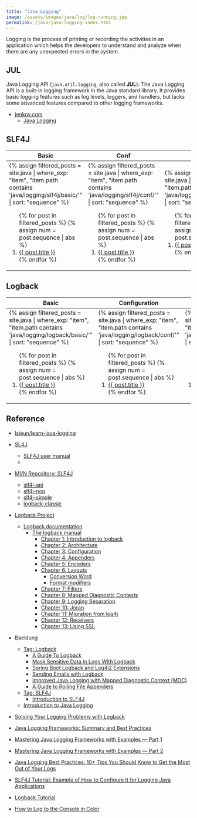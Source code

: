 ```yaml
---
title: "Java Logging"
image: /assets/images/java/log/log-running.jpg
permalink: /java/java-logging-index.html
---
```


Logging is the process of printing or recording the activities in an application
which helps the developers to understand and analyze when there are any unexpected errors in the system.

## JUL

Java Logging API (`java.util.logging`, also called **JUL**):
The Java Logging API is a built-in logging framework in the Java standard library.
It provides basic logging features such as log levels, loggers, and handlers,
but lacks some advanced features compared to other logging frameworks.

- [jenkov.com](https://jenkov.com/)
    - [Java Logging](https://jenkov.com/tutorials/java-logging/index.html)

## SLF4J

<table>
    <thead>
    <tr>
        <th>Basic</th>
        <th>Conf</th>
        <th>Advanced</th>
    </tr>
    </thead>
    <tbody>
    <tr>
        <td>
{%
assign filtered_posts = site.java |
where_exp: "item", "item.path contains 'java/logging/slf4j/basic/'" |
sort: "sequence"
%}
<ol>
    {% for post in filtered_posts %}
    {% assign num = post.sequence | abs %}
    <li>
        <a href="{{ post.url }}">{{ post.title }}</a>
    </li>
    {% endfor %}
</ol>
        </td>
        <td>
{%
assign filtered_posts = site.java |
where_exp: "item", "item.path contains 'java/logging/slf4j/conf/'" |
sort: "sequence"
%}
<ol>
    {% for post in filtered_posts %}
    {% assign num = post.sequence | abs %}
    <li>
        <a href="{{ post.url }}">{{ post.title }}</a>
    </li>
    {% endfor %}
</ol>
        </td>
        <td>
{%
assign filtered_posts = site.java |
where_exp: "item", "item.path contains 'java/logging/slf4j/advanced/'" |
sort: "sequence"
%}
<ol>
    {% for post in filtered_posts %}
    {% assign num = post.sequence | abs %}
    <li>
        <a href="{{ post.url }}">{{ post.title }}</a>
    </li>
    {% endfor %}
</ol>
        </td>
    </tr>
    </tbody>
</table>

## Logback

<table>
    <thead>
    <tr>
        <th>Basic</th>
        <th>Configuration</th>
        <th>Extra</th>
    </tr>
    </thead>
    <tbody>
    <tr>
        <td>
{%
assign filtered_posts = site.java |
where_exp: "item", "item.path contains 'java/logging/logback/basic/'" |
sort: "sequence"
%}
<ol>
    {% for post in filtered_posts %}
    {% assign num = post.sequence | abs %}
    <li>
        <a href="{{ post.url }}">{{ post.title }}</a>
    </li>
    {% endfor %}
</ol>
        </td>
        <td>
{%
assign filtered_posts = site.java |
where_exp: "item", "item.path contains 'java/logging/logback/conf/'" |
sort: "sequence"
%}
<ol>
    {% for post in filtered_posts %}
    {% assign num = post.sequence | abs %}
    <li>
        <a href="{{ post.url }}">{{ post.title }}</a>
    </li>
    {% endfor %}
</ol>
        </td>
        <td>
{%
assign filtered_posts = site.java |
where_exp: "item", "item.path contains 'java/logging/logback/extra/'" |
sort: "sequence"
%}
<ol>
    {% for post in filtered_posts %}
    {% assign num = post.sequence | abs %}
    <li>
        <a href="{{ post.url }}">{{ post.title }}</a>
    </li>
    {% endfor %}
</ol>
        </td>
    </tr>
    </tbody>
</table>

## Reference

- [lsieun/learn-java-logging](https://github.com/lsieun/learn-java-logging)

- [SL4J](https://www.slf4j.org/index.html)
    - [SLF4J user manual](https://www.slf4j.org/manual.html)
    - []()

- [MVN Repository: SLF4J](https://mvnrepository.com/artifact/org.slf4j)
    - [slf4j-api](https://mvnrepository.com/artifact/org.slf4j/slf4j-api)
    - [slf4j-nop](https://mvnrepository.com/artifact/org.slf4j/slf4j-nop)
    - [slf4j-simple](https://mvnrepository.com/artifact/org.slf4j/slf4j-simple)
    - [logback-classic][mvn-repo-logback-classic-url]

- [Logback Project](https://logback.qos.ch/)
    - [Logback documentation](https://logback.qos.ch/documentation.html)
        - [The logback manual](https://logback.qos.ch/manual/index.html)
            - [Chapter 1: Introduction to logback](https://logback.qos.ch/manual/introduction.html)
            - [Chapter 2: Architecture](https://logback.qos.ch/manual/architecture.html)
            - [Chapter 3: Configuration](https://logback.qos.ch/manual/configuration.html)
            - [Chapter 4: Appenders](https://logback.qos.ch/manual/appenders.html)
            - [Chapter 5: Encoders](https://logback.qos.ch/manual/encoders.html)
            - [Chapter 6: Layouts](https://logback.qos.ch/manual/layouts.html)
                - [Conversion Word](https://logback.qos.ch/manual/layouts.html#conversionWord)
                - [Format modifiers](https://logback.qos.ch/manual/layouts.html#formatModifiers)
            - [Chapter 7: Filters](https://logback.qos.ch/manual/filters.html)
            - [Chapter 8: Mapped Diagnostic Contexts](https://logback.qos.ch/manual/mdc.html)
            - [Chapter 9: Logging Separation](https://logback.qos.ch/manual/loggingSeparation.html)
            - [Chapter 10: Joran](https://logback.qos.ch/manual/onJoran.html)
            - [Chapter 11: Migration from log4j](https://logback.qos.ch/manual/migrationFromLog4j.html)
            - [Chapter 12: Receivers](https://logback.qos.ch/manual/receivers.html)
            - [Chapter 13: Using SSL](https://logback.qos.ch/manual/usingSSL.html)

- Baeldung
    - [Tag: Logback](https://www.baeldung.com/tag/logback)
        - [A Guide To Logback](https://www.baeldung.com/logback)
        - [Mask Sensitive Data in Logs With Logback](https://www.baeldung.com/logback-mask-sensitive-data)
        - [Spring Boot Logback and Log4j2 Extensions](https://www.baeldung.com/spring-boot-logback-log4j2)
        - [Sending Emails with Logback](https://www.baeldung.com/logback-send-email)
        - [Improved Java Logging with Mapped Diagnostic Context (MDC)](https://www.baeldung.com/mdc-in-log4j-2-logback)
        - [A Guide to Rolling File Appenders](https://www.baeldung.com/java-logging-rolling-file-appenders)
    - [Tag: SLF4J](https://www.baeldung.com/tag/slf4j)
        - [Introduction to SLF4J](https://www.baeldung.com/slf4j-with-log4j2-logback)
    - [Introduction to Java Logging](https://www.baeldung.com/java-logging-intro)

- [Solving Your Logging Problems with Logback](https://stackify.com/logging-logback/)
- [Java Logging Frameworks: Summary and Best Practices](https://www.alibabacloud.com/blog/java-logging-frameworks-summary-and-best-practices_598223)

- [Mastering Java Logging Frameworks with Examples — Part 1](https://medium.com/hello-java/master-java-logging-frameworks-with-examples-part-1-6c20bfbf26c5)
- [Mastering Java Logging Frameworks with Examples — Part 2](https://medium.com/hello-java/mastering-java-logging-frameworks-with-examples-part-2-a5d6d039bafb)
- [Java Logging Best Practices: 10+ Tips You Should Know to Get the Most Out of Your Logs](https://sematext.com/blog/java-logging-best-practices/)
- [SLF4J Tutorial: Example of How to Configure It for Logging Java Applications](https://sematext.com/blog/slf4j-tutorial/)
- [Logback Tutorial](https://howtodoinjava.com/logback/logback-tutorial/)

- [How to Log to the Console in Color](https://www.baeldung.com/java-log-console-in-color)

[mvn-repo-logback-classic-url]: https://mvnrepository.com/artifact/ch.qos.logback/logback-classic
